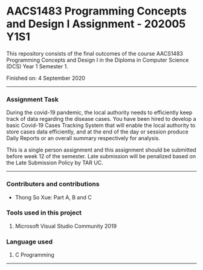 # AACS1483 Programming Concepts and Design I Assignment - 202005 Y1S1

This repository consists of the final outcomes of the course AACS1483 Programming Concepts and Design I in the Diploma in Computer Science (DCS) Year 1 Semester 1. 

Finished on: 4 September 2020

----------------------------------------------------------------------------------------------------------------------------------

### Assignment Task
During the covid-19 pandemic, the local authority needs to efficiently keep track of data regarding the disease cases. You have been hired to develop a basic Covid-19 Cases Tracking System that will enable the local authority to store cases data efficiently, and at the end of the day or session produce Daily Reports or an overall summary respectively for analysis.

This is a single person assignment and this assignment should be submitted before week 12 of the semester. Late submission will be penalized based on the Late Submission Policy by TAR UC. 

----------------------------------------------------------------------------------------------------------------------------------


### Contributers and contributions
- Thong So Xue: Part A, B and C

### Tools used in this project
1. Microsoft Visual Studio Community 2019

### Language used
1. C Programming

----------------------------------------------------------------------------------------------------------------------------------
